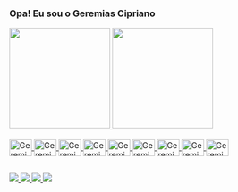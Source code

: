 ### Opa! Eu sou o Geremias Cipriano

<div>
  <a href="https://github.com/GeremiasCip">
  <img height="180em" src="https://github-readme-stats.vercel.app/api?username=GeremiasCip&show_icons=true&theme=dark&hide_border=true&include_all_commits+true&count_private+true"/>
  <img height="180em" src="https://github-readme-stats.vercel.app/api/top-langs/?username=GeremiasCip&layout=compact&langs_count=16&theme=dark&hide_border=true"/>
</div>

<div style="display: inline_block"><br>
  <img align="center" alt="Geremias-HTML" height="30" width="40" src="https://cdn.jsdelivr.net/gh/devicons/devicon/icons/html5/html5-original.svg">
  <img align="center" alt="Geremias-CSS" height="30" width="40" src="https://cdn.jsdelivr.net/gh/devicons/devicon/icons/css3/css3-original.svg">
  <img align="center" alt="Geremias-Sass" height="30" width="40" src="https://cdn.jsdelivr.net/gh/devicons/devicon/icons/sass/sass-original.svg">
  <img align="center" alt="Geremias-JS" height="30" width="40" src="https://cdn.jsdelivr.net/gh/devicons/devicon/icons/javascript/javascript-original.svg">
  <img align="center" alt="Geremias-TS" height="30" width="40" src="https://cdn.jsdelivr.net/gh/devicons/devicon/icons/typescript/typescript-original.svg">
  <img align="center" alt="Geremias-Ionic" height="30" width="40" src="https://cdn.jsdelivr.net/gh/devicons/devicon/icons/ionic/ionic-original.svg">
  <img align="center" alt="Geremias-C#" height="30" width="40" src="https://cdn.jsdelivr.net/gh/devicons/devicon/icons/csharp/csharp-original.svg">
  <img align="center" alt="Geremias-C++" height="30" width="40" src="https://cdn.jsdelivr.net/gh/devicons/devicon/icons/cplusplus/cplusplus-original.svg">
  <img align="center" alt="Geremias-SQL" height="30" width="40" src="https://cdn.jsdelivr.net/gh/devicons/devicon/icons/mysql/mysql-original.svg">
</div>

##

<div>
  <a href= "https://instagram.com/geremias_cipriano" target="_blank"><img src="https://img.shields.io/badge/Instagram-E4405F?style=for-the-badge&logo=instagram&logoColor=white">
  <a href= "https://www.linkedin.com/in/geremias-cipriano" target="_blank"><img src="https://img.shields.io/badge/LinkedIn-0077B5?style=for-the-badge&logo=linkedin&logoColor=white">
  <a href= "https://dribbble.com/GeremiasSilva" target="_blank"><img src="https://img.shields.io/badge/Dribbble-EA4C89?style=for-the-badge&logo=dribbble&logoColor=white">
  <a href= "http://api.whatsapp.com/send?1=pt_BR&phone=5535997301817" target="_blank"><img src="https://img.shields.io/badge/WhatsApp-25D366?style=for-the-badge&logo=whatsapp&logoColor=white">
</div>
